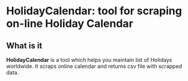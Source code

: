 # HolidayCalendar: tool for scraping on-line Holiday Calendar

## What is it

**HolidayCalendar** is a tool which helps you maintain list of Holidays worldwide. It scraps online calendar and returns csv file with scrapped data.
